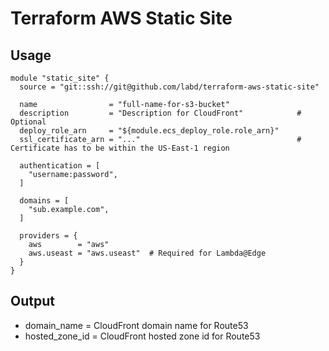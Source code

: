 Terraform AWS Static Site
=========================

Usage
-----

```
module "static_site" {
  source = "git::ssh://git@github.com/labd/terraform-aws-static-site"

  name                = "full-name-for-s3-bucket"
  description         = "Description for CloudFront"            # Optional
  deploy_role_arn     = "${module.ecs_deploy_role.role_arn}"
  ssl_certificate_arn = "..."                                   # Certificate has to be within the US-East-1 region

  authentication = [
    "username:password",
  ]

  domains = [
    "sub.example.com",
  ]

  providers = {
    aws        = "aws"
    aws.useast = "aws.useast"  # Required for Lambda@Edge
  }
}
```

Output
------

 - domain_name = CloudFront domain name for Route53
 - hosted_zone_id = CloudFront hosted zone id for Route53
